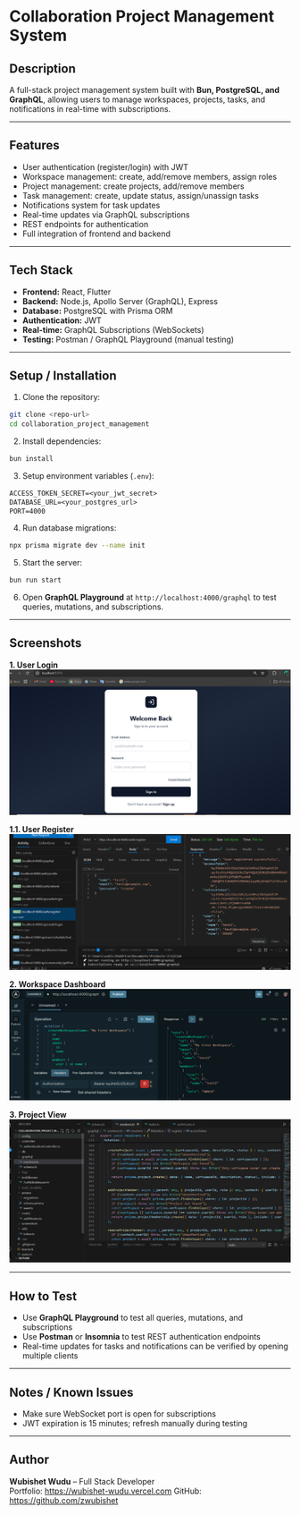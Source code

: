# Collaboration Project Management System

## Description
A full-stack project management system built with **Bun, PostgreSQL, and GraphQL**, allowing users to manage workspaces, projects, tasks, and notifications in real-time with subscriptions.

---

## Features
- User authentication (register/login) with JWT
- Workspace management: create, add/remove members, assign roles
- Project management: create projects, add/remove members
- Task management: create, update status, assign/unassign tasks
- Notifications system for task updates
- Real-time updates via GraphQL subscriptions
- REST endpoints for authentication
- Full integration of frontend and backend

---

## Tech Stack
- **Frontend:** React, Flutter
- **Backend:** Node.js, Apollo Server (GraphQL), Express
- **Database:** PostgreSQL with Prisma ORM
- **Authentication:** JWT
- **Real-time:** GraphQL Subscriptions (WebSockets)
- **Testing:** Postman / GraphQL Playground (manual testing)

---

## Setup / Installation

1. Clone the repository:
```bash
git clone <repo-url>
cd collaboration_project_management
```

2. Install dependencies:
```bash
bun install
```

3. Setup environment variables (`.env`):
```
ACCESS_TOKEN_SECRET=<your_jwt_secret>
DATABASE_URL=<your_postgres_url>
PORT=4000
```

4. Run database migrations:
```bash
npx prisma migrate dev --name init
```

5. Start the server:
```bash
bun run start
```

6. Open **GraphQL Playground** at `http://localhost:4000/graphql` to test queries, mutations, and subscriptions.

---

## Screenshots

**1. User Login**  
![Login Screenshot](screenshots/login.png)

**1.1. User Register**  
![Login Screenshot](screenshots/register.png)

**2. Workspace Dashboard**  
![Workspace Screenshot](screenshots/workspace.png)

**3. Project View**  
![Project Screenshot](screenshots/project.png)


---

## How to Test
- Use **GraphQL Playground** to test all queries, mutations, and subscriptions
- Use **Postman** or **Insomnia** to test REST authentication endpoints
- Real-time updates for tasks and notifications can be verified by opening multiple clients

---

## Notes / Known Issues
- Make sure WebSocket port is open for subscriptions
- JWT expiration is 15 minutes; refresh manually during testing

---

## Author
**Wubishet Wudu** – Full Stack Developer  
Portfolio: https://wubishet-wudu.vercel.com
GitHub: https://github.com/zwubishet
